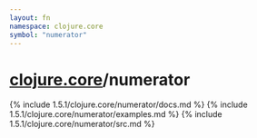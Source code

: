 ```yaml
---
layout: fn
namespace: clojure.core
symbol: "numerator"
---
```


# [clojure.core](../)/numerator

{% include 1.5.1/clojure.core/numerator/docs.md %}
{% include 1.5.1/clojure.core/numerator/examples.md %}
{% include 1.5.1/clojure.core/numerator/src.md %}

